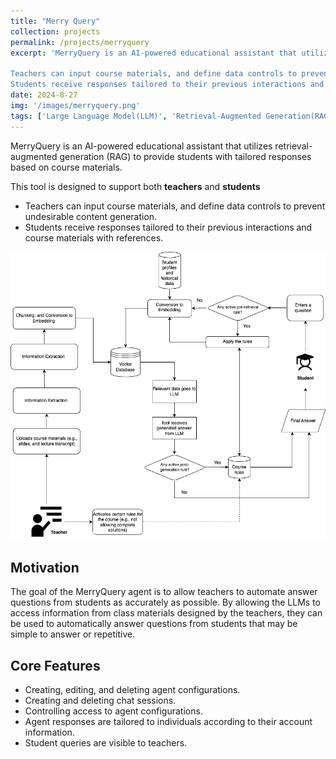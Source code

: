 ```yaml
---
title: "Merry Query"
collection: projects
permalink: /projects/merryquery
excerpt: 'MerryQuery is an AI-powered educational assistant that utilizes retrieval-augmented generation (RAG) to provide students with tailored responses based on course materials.This tool is designed to support both teachers and students

Teachers can input course materials, and define data controls to prevent undesirable content generation.
Students receive responses tailored to their previous interactions and course materials with references.'
date: 2024-8-27
img: '/images/merryquery.png'
tags: ['Large Language Model(LLM)', 'Retrieval-Augmented Generation(RAG)', 'Agent', 'Frontend', 'Backend']
---
```


MerryQuery is an AI-powered educational assistant that utilizes retrieval-augmented generation (RAG) to provide students with tailored responses based on course materials.

This tool is designed to support both **teachers** and **students**
- Teachers can input course materials, and define data controls to prevent undesirable content generation.
- Students receive responses tailored to their previous interactions and course materials with references.

![image](/images/merryquery.png)

## Motivation

The goal of the MerryQuery agent is to allow teachers to automate answer questions from students as accurately as possible. By allowing the LLMs to access information from class materials designed by the teachers, they can be used to automatically answer questions from students that may be simple to answer or repetitive.

## Core Features

- Creating, editing, and deleting agent configurations.
- Creating and deleting chat sessions.
- Controlling access to agent configurations.
- Agent responses are tailored to individuals according to their account information.
- Student queries are visible to teachers.

